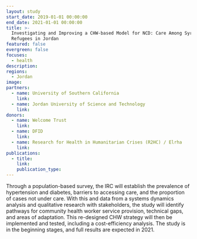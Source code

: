 ```yaml
---
layout: study
start_date: 2019-01-01 00:00:00
end_date: 2021-01-01 00:00:00
title: >-
  Investigating and Improving a CHW-based Model for NCD: Care Among Syrian
  Refugees in Jordan
featured: false
evergreen: false
focuses:
  - health
description:
regions:
  - Jordan
image:
partners:
  - name: University of Southern California
    link:
  - name: Jordan University of Science and Technology
    link:
donors:
  - name: Welcome Trust
    link:
  - name: DFID
    link:
  - name: Research for Health in Humanitarian Crises (R2HC) / Elrha
    link:
publications:
  - title:
    link:
    publication_type:
---
```


Through a population-based survey, the IRC will establish the prevalence of hypertension and diabetes, barriers to accessing care, and the proportion of cases not under care. With this and data from a systems dynamics analysis and qualitative research with stakeholders, the study will identify pathways for community health worker service provision, technical gaps, and areas of adaptation. This re-designed CHW strategy will then be implemented and tested, including a cost-efficiency analysis. The study is in the beginning stages, and full results are expected in 2021.